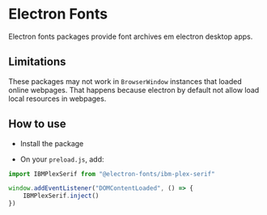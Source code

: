 # Electron Fonts

Electron fonts packages provide font archives em electron desktop apps.

## Limitations

These packages may not work in `BrowserWindow` instances that loaded online webpages. That happens because electron by default not allow load local resources in webpages.

## How to use

* Install the package

* On your `preload.js`, add:

```ts
import IBMPlexSerif from "@electron-fonts/ibm-plex-serif"

window.addEventListener("DOMContentLoaded", () => {
    IBMPlexSerif.inject()
})
```